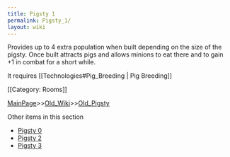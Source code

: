 ```yaml
---
title: Pigsty 1
permalink: Pigsty_1/
layout: wiki
---
```

Provides up to 4 extra population when built depending on the size of the pigsty. Once built attracts pigs and allows minions to eat there and to gain +1 in combat for a short while.

It requires [[Technologies#Pig_Breeding | Pig Breeding]]

[[Category: Rooms]]

[MainPage](/keeperrl_wiki/ "wikilink")>>[Old_Wiki](/keeperrl_wiki/Old_Wiki "wikilink")>>[Old_Pigsty](/keeperrl_wiki/Old_Pigsty "wikilink")

Other items in this section
-    [Pigsty 0](/keeperrl_wiki/Pigsty_0 "wikilink")
-    [Pigsty 2](/keeperrl_wiki/Pigsty_2 "wikilink")
-    [Pigsty 3](/keeperrl_wiki/Pigsty_3 "wikilink")
